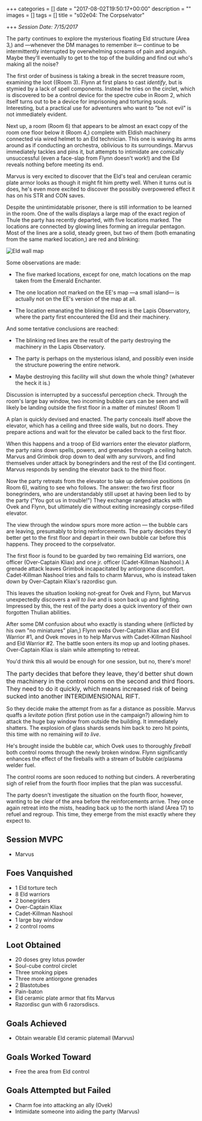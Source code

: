 +++
categories = []
date = "2017-08-02T19:50:17+00:00"
description = ""
images = []
tags = []
title = "s02e04: The Corpselvator"

+++
*Session Date: 7/15/2017*

The party continues to explore the mysterious floating Eld structure (Area 3,) and —whenever the DM manages to remember it— continue to be intermittently interrupted by overwhelming screams of pain and anguish. Maybe they'll eventually to get to the top of the building and find out who's making all the noise?
<!--more-->

The first order of business is taking a break in the secret treasure room, examining the loot ((Room 3). Flynn at first plans to cast *identify*, but is stymied by a lack of spell components. Instead he tries on the circlet, which is discovered to be a control device for the spectre cube in Room 2, which itself turns out to be a device for imprisoning and torturing souls. Interesting, but a practical use for adventurers who want to "be not evil" is not immediately evident.

Next up, a room (Room 6) that appears to be almost an exact copy of the room one floor below it (Room 4,)  complete with Eldish machinery connected via wired helmet to an Eld technician. This one is waving its arms around as if conducting an orchestra, oblivious to its surroundings. Marvus immediately tackles and pins it, but attempts to intimidate are comically unsuccessful (even a face-slap from Flynn doesn't work!) and the Eld reveals nothing before meeting its end.

Marvus is very excited to discover that the Eld's teal and cerulean ceramic plate armor looks as though it might fit him pretty well. When it turns out is does, he's even more excited to discover the possibly overpowered effect it has on his STR and CON saves.

Despite the unintimidatable prisoner, there is still information to be learned in the room. One of the walls displays a large map of the exact region of Thule the party has recently departed, with five locations marked. The locations are connected by glowing lines forming an  irregular pentagon. Most of the lines are a solid, steady green, but two of them (both emanating from the same marked location,) are red and blinking:

![Eld wall map](/uploads/session-13-map.png)

Some observations are made:

* The five marked locations, except for one, match locations on the map taken from the Emerald Enchanter.

* The one location not marked on the EE's map —a small island— is actually not on the EE's version of the map at all.

* The location emanating the blinking red lines is the Lapis Observatory, where the party first encountered the Eld and their machinery.

And some tentative conclusions are reached:

* The blinking red lines are the result of the party destroying the machinery in the Lapis Observatory.

* The party is perhaps on the mysterious island, and possibly even inside the structure powering the entire network.

* Maybe destroying this facility will shut down the whole thing? (whatever the heck it is.)

Discussion is interrupted by a successful perception check.  Through the room's large bay window, two incoming bubble cars can be seen and will likely be landing outside the first floor in a matter of minutes! (Room 1) 

A plan is quickly devised and enacted. The party conceals itself above the elevator, which has a ceiling and three side walls, but no doors. They prepare actions and wait for the elevator be called back to the first floor.

When this happens and a troop of Eld warriors enter the elevator platform, the party rains down spells, powers, and grenades through a ceiling hatch. Marvus and Grimbok drop down to deal with any survivors, and find themselves under attack by bonegrinders and the rest of the Eld contingent. Marvus responds by sending the elevator back to the third floor.

Now the party retreats from the elevator to take up defensive positions (in Room 6), waiting to see who follows. The answer: the two first floor bonegrinders, who are understandably still upset at having been lied to by the party ("You got us in trouble!")  They exchange ranged attacks with Ovek and Flynn, but ultimately die without exiting increasingly corpse-filled elevator.

The view through the window spurs more more action — the bubble cars are leaving, presumably to bring reinforcements. The party decides they'd better get to the first floor and depart in their own bubble car before this happens. They proceed to the corpselvator.

The first floor is found to be guarded by two remaining Eld warriors, one officer (Over-Captain Kliax) and one jr. officer (Cadet-Killman Nashool.) A grenade attack leaves Grimbok incapacitated by antiorgone discomfort. Cadet-Killman Nashool tries and fails to charm Marvus, who is instead taken down by Over-Captain Kliax's razordisc gun.

This leaves the situation looking not-great for Ovek and Flynn, but Marvus unexpectedly discovers a *will to live* and is soon back up and fighting. Impressed by this, the rest of the party does a quick inventory of their own forgotten Thulian abilities.

After some DM confusion about who exactly is standing where (inflicted by his own "no miniatures" plan,)  Flynn *webs* Over-Captain Kliax and Eld Warrior #1, and Ovek moves in to help Marvus with Cadet-Killman Nashool and Eld Warrior #2. The battle soon enters its mop up and looting phases. Over-Captain Kliax is slain while attempting to retreat.

You'd think this all would be enough for one session, but no, there's more!

<span style="font-size: 1rem;">The party decides that before they leave, they'd better shut down the machinery in the control rooms on the second and third floors. They need to do it quickly, which means increased risk of being sucked into another INTERDIMENSIONAL RIFT.</span>

So they decide make the attempt from as far a distance as possible. Marvus quaffs a *levitate* potion (first potion use in the campaign?) allowing him to attack the huge bay window from outside the building. It immediately shatters. The explosion of glass shards sends him back to zero hit points, this time with no remaining *will to live*.

He's brought inside the bubble car, which Ovek uses to thoroughly *fireball* both control rooms through the newly broken window. Flynn significantly enhances the effect of the fireballs with a stream of bubble car/plasma welder fuel.

The control rooms are soon reduced to nothing but cinders. A reverberating sigh of relief  from the fourth floor implies that the plan was successful.

The party doesn't investigate the situation on the fourth floor, however, wanting to be clear of the area before the reinforcements arrive. They once again retreat into the mists, heading back up to the north island (Area 17) to refuel and regroup. This time, they emerge from the mist exactly where they expect to.

## Session MVPC

* Marvus

## Foes Vanquished

* 1 Eld torture tech
* 8 Eld warriors
* 2 bonegriders
* Over-Captain Kliax
* Cadet-Killman Nashool
* 1 large bay window
* 2 control rooms

## Loot Obtained

* 20 doses grey lotus powder
* Soul-cube control circlet
* Three smoking pipes
* Three more antiorgone grenades
* 2 Blastotubes
* Pain-baton
* Eld ceramic plate armor that fits Marvus
* Razordisc gun with 6 razorsdiscs.

## Goals Achieved

* Obtain wearable Eld ceramic platemail (Marvus)

## Goals Worked Toward

* Free the area from Eld control

## Goals Attempted but Failed

* Charm foe into attacking an ally (Ovek)
* Intimidate someone into aiding the party (Marvus)